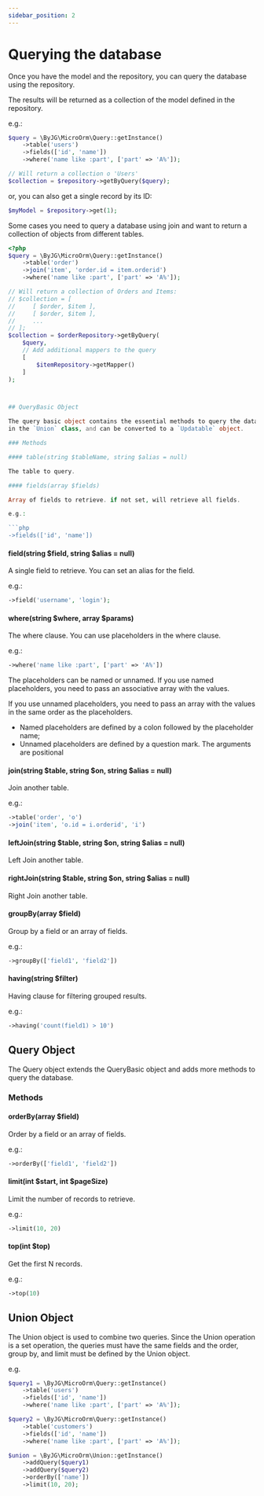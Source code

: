 ```yaml
---
sidebar_position: 2
---
```


# Querying the database

Once you have the model and the repository, you can query the database using the repository.

The results will be returned as a collection of the model defined in the repository.

e.g.:

```php
$query = \ByJG\MicroOrm\Query::getInstance()
    ->table('users')
    ->fields(['id', 'name'])
    ->where('name like :part', ['part' => 'A%']);

// Will return a collection o 'Users'
$collection = $repository->getByQuery($query);
```

or, you can also get a single record by its ID:

```php
$myModel = $repository->get(1);
```

Some cases you need to query a database using join and want to return a collection of objects from different tables.

```php
<?php
$query = \ByJG\MicroOrm\Query::getInstance()
    ->table('order')
    ->join('item', 'order.id = item.orderid')
    ->where('name like :part', ['part' => 'A%']);

// Will return a collection of Orders and Items:
// $collection = [
//     [ $order, $item ],
//     [ $order, $item ],
//     ...
// ];
$collection = $orderRepository->getByQuery(
    $query,
    // Add additional mappers to the query
    [
        $itemRepository->getMapper()
    ]
);



## QueryBasic Object

The query basic object contains the essential methods to query the database. It can be used 
in the `Union` class, and can be converted to a `Updatable` object.

### Methods

#### table(string $tableName, string $alias = null)

The table to query.

#### fields(array $fields)

Array of fields to retrieve. if not set, will retrieve all fields.

e.g.:

```php
->fields(['id', 'name'])
```

#### field(string $field, string $alias = null)

A single field to retrieve. You can set an alias for the field.

e.g.:

```php
->field('username', 'login');
```

#### where(string $where, array $params)

The where clause. You can use placeholders in the where clause.

e.g.:

```php
->where('name like :part', ['part' => 'A%'])
```

The placeholders can be named or unnamed. 
If you use named placeholders, you need to pass an associative array with the values.

If you use unnamed placeholders, you need to pass an array with the values in the same order as the placeholders.

* Named placeholders are defined by a colon followed by the placeholder name;
* Unnamed placeholders are defined by a question mark. The arguments are positional

#### join(string $table, string $on, string $alias = null)

Join another table.

e.g.:

```php
->table('order', 'o')
->join('item', 'o.id = i.orderid', 'i')
```

#### leftJoin(string $table, string $on, string $alias = null)

Left Join another table.

#### rightJoin(string $table, string $on, string $alias = null)

Right Join another table.

#### groupBy(array $field)

Group by a field or an array of fields.

e.g.:

```php
->groupBy(['field1', 'field2'])
```

#### having(string $filter)

Having clause for filtering grouped results.

e.g.:

```php
->having('count(field1) > 10')
```

## Query Object

The Query object extends the QueryBasic object and adds more methods to query the database.

### Methods

#### orderBy(array $field)

Order by a field or an array of fields.

e.g.:

```php
->orderBy(['field1', 'field2'])
```

#### limit(int $start, int $pageSize)

Limit the number of records to retrieve.

e.g.:

```php
->limit(10, 20)
```

#### top(int $top)

Get the first N records.

e.g.:

```php
->top(10)
```

## Union Object

The Union object is used to combine two queries. Since the Union operation is a set operation,
the queries must have the same fields and the order, group by, and limit must be defined by the
Union object.

e.g.

```php
$query1 = \ByJG\MicroOrm\Query::getInstance()
    ->table('users')
    ->fields(['id', 'name'])
    ->where('name like :part', ['part' => 'A%']);

$query2 = \ByJG\MicroOrm\Query::getInstance()
    ->table('customers')
    ->fields(['id', 'name'])
    ->where('name like :part', ['part' => 'A%']);

$union = \ByJG\MicroOrm\Union::getInstance()
    ->addQuery($query1)
    ->addQuery($query2)
    ->orderBy(['name'])
    ->limit(10, 20);
```
